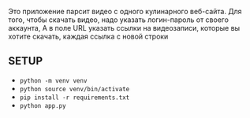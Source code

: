 Это приложение парсит видео с одного кулинарного веб-сайта.
Для того, чтобы скачать видео, надо указать логин-пароль от своего аккаунта,
А в поле URL указать ссылки на видеозаписи, которые вы хотите скачать,
каждая ссылка с новой строки


## SETUP

* `python -m venv venv`
* `python source venv/bin/activate`
* `pip install -r requirements.txt`
* `python app.py`
